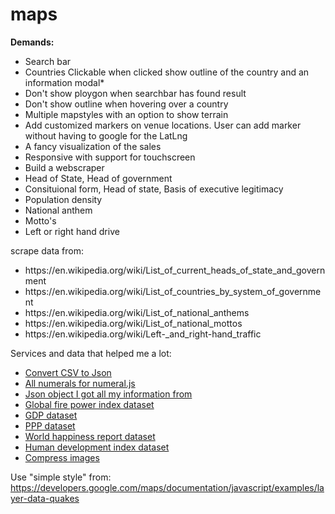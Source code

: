 # maps

<b>Demands:</b>
<ul>
    <li>Search bar</li>
    <li>Countries Clickable when clicked show outline of the country and an information modal*</li>
    <li>Don't show ploygon when searchbar has found result</li>
    <li>Don't show outline when hovering over a country</li>
    <li>Multiple mapstyles with an option to show terrain</li>
    <li>Add customized markers on venue locations. User can add marker without having to google for the LatLng</li>
    <li>A fancy visualization of the sales</li>
    <li>Responsive with support for touchscreen</li>
    <li>Build a webscraper</li>
    <li>Head of State,  Head of government</li>
    <li>Consituional form, Head of state, Basis of executive legitimacy</li>
    <li>Population density</li>
    <li>National anthem</li>
    <li>Motto's</li>
    <li>Left or right hand drive</li>
</ul>  

scrape data from:
<ul>
    <li>https://en.wikipedia.org/wiki/List_of_current_heads_of_state_and_government</li>
    <li>https://en.wikipedia.org/wiki/List_of_countries_by_system_of_government</li>
    <li>https://en.wikipedia.org/wiki/List_of_national_anthems</li>
    <li>https://en.wikipedia.org/wiki/List_of_national_mottos</li>
    <li>https://en.wikipedia.org/wiki/Left-_and_right-hand_traffic</li>
</ul>

Services and data that helped me a lot:
<ul>
    <li><a href="https://csvjson.com">Convert CSV to Json</a></li>    
    <li><a href="https://github.com/adamwdraper/Numeral-js/tree/master/locales">All numerals for numeral.js</a></li>
    <li><a href="https://restcountries.eu/rest/v2/alpha/gb">Json object I got all my information from</a></li>
    <li><a href="https://www.kaggle.com/blitzr/gfp2017">Global fire power index dataset</a></li>
    <li><a href="http://databank.worldbank.org/data/reports.aspx?source=2&series=NY.GDP.MKTP.CD#">GDP dataset</a></li>
    <li><a href="https://data.worldbank.org/indicator/PA.NUS.PPP">PPP dataset</a></li>
    <li><a href="https://www.kaggle.com/unsdsn/world-happiness/data">World happiness report dataset</a></li>
    <li><a href="http://hdr.undp.org/en/data">Human development index dataset</a></li>
    <li><a href="https://tinypng.com/">Compress images</a></li>
</ul>

Use "simple style" from: https://developers.google.com/maps/documentation/javascript/examples/layer-data-quakes
